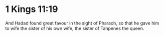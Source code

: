 # 1 Kings 11:19

And Hadad found great favour in the sight of Pharaoh, so that he gave him to wife the sister of his own wife, the sister of Tahpenes the queen.